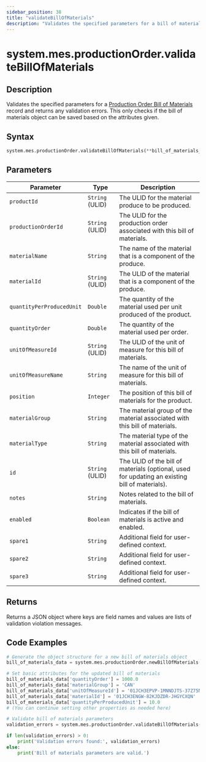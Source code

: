 ```yaml
---
sidebar_position: 38
title: "validateBillOfMaterials"
description: "Validates the specified parameters for a bill of materials."
---
```


# system.mes.productionOrder.validateBillOfMaterials

## Description

Validates the specified parameters for a [Production Order Bill of Materials](../../data-model/production-order-model/production-order-bill-of-material) record and returns any validation errors.
This only checks if the bill of materials object can be saved based on the attributes given.

## Syntax

```python
system.mes.productionOrder.validateBillOfMaterials(**bill_of_materials_data)
```

## Parameters

| Parameter                 | Type            | Description                                                                                    |
| ------------------------- | --------------- | ---------------------------------------------------------------------------------------------- |
| `productId`               | `String` (ULID) | The ULID for the material produce to be produced.                                              |
| `productionOrderId`       | `String` (ULID) | The ULID for the production order associated with this bill of materials.                      |
| `materialName`            | `String`        | The name of the material that is a component of the produce.                                   |
| `materialId`              | `String` (ULID) | The ULID of the material that is a component of the produce.                                   |
| `quantityPerProducedUnit` | `Double`        | The quantity of the material used per unit produced of the product.                            |
| `quantityOrder`           | `Double`        | The quantity of the material used per order.                                                   |
| `unitOfMeasureId`         | `String` (ULID) | The ULID of the unit of measure for this bill of materials.                                    |
| `unitOfMeasureName`       | `String`        | The name of the unit of measure for this bill of materials.                                    |
| `position`                | `Integer`       | The position of this bill of materials for the product.                                        |
| `materialGroup`           | `String`        | The material group of the material associated with this bill of materials.                     |
| `materialType`            | `String`        | The material type of the material associated with this bill of materials.                      |
| `id`                      | `String` (ULID) | The ULID of the bill of materials (optional, used for updating an existing bill of materials). |
| `notes`                   | `String`        | Notes related to the bill of materials.                                                        |
| `enabled`                 | `Boolean`       | Indicates if the bill of materials is active and enabled.                                      |
| `spare1`                  | `String`        | Additional field for user-defined context.                                                     |
| `spare2`                  | `String`        | Additional field for user-defined context.                                                     |
| `spare3`                  | `String`        | Additional field for user-defined context.                                                     |

## Returns

Returns a JSON object where keys are field names and values are lists of validation violation messages.

## Code Examples

```python
# Generate the object structure for a new bill of materials object
bill_of_materials_data = system.mes.productionOrder.newBillOfMaterials()

# Set basic attributes for the updated bill of materials
bill_of_materials_data['quantityOrder'] = 1000.0
bill_of_materials_data['materialGroup'] = 'CAN'
bill_of_materials_data['unitOfMeasureId'] = '01JCH3EPVP-1MNNDJTS-37Z75NGB'
bill_of_materials_data['materialId'] = '01JCH3ENGW-82KJDZDR-JHGYCXQN'
bill_of_materials_data['quantityPerProducedUnit'] = 10.0
# (You can continue setting other properties as needed here)

# Validate bill of materials parameters
validation_errors = system.mes.productionOrder.validateBillOfMaterials(**bill_of_materials_data)

if len(validation_errors) > 0:
    print('Validation errors found:', validation_errors)
else:
    print('Bill of materials parameters are valid.')
```
